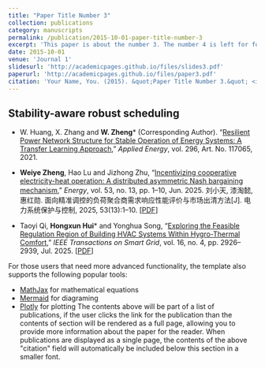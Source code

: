 ```yaml
---
title: "Paper Title Number 3"
collection: publications
category: manuscripts
permalink: /publication/2015-10-01-paper-title-number-3
excerpt: 'This paper is about the number 3. The number 4 is left for future work.'
date: 2015-10-01
venue: 'Journal 1'
slidesurl: 'http://academicpages.github.io/files/slides3.pdf'
paperurl: 'http://academicpages.github.io/files/paper3.pdf'
citation: 'Your Name, You. (2015). &quot;Paper Title Number 3.&quot; <i>Journal 1</i>. 1(3).'
---
```

## Stability-aware robust scheduling

-	W. Huang, X. Zhang and **W. Zheng*** (Corresponding Author). “[Resilient Power Network Structure for Stable Operation of Energy Systems: A Transfer Learning Approach](https://www.sciencedirect.com/science/article/abs/pii/S0306261921005201),” *Applied Energy*, vol. 296, Art. No. 117065, 2021.
- **Weiye Zheng**, Hao Lu and Jizhong Zhu, “[Incentivizing cooperative electricity-heat operation: A distributed asymmetric Nash bargaining mechanism](https://www.sciencedirect.com/science/article/abs/pii/S0360544223014354?via%3Dihub),” *Energy*, vol. 53, no. 13, pp. 1–10, Jun. 2025. 刘小天, 漆淘懿, 惠红勋. 面向精准调控的负荷聚合商需求响应性能评价与市场出清方法[J]. 电力系统保护与控制, 2025, 53(13):1–10. [[PDF](#)]

- Taoyi Qi, **Hongxun Hui*** and Yonghua Song, “[Exploring the Feasible Regulation Region of Building HVAC Systems Within Hygro-Thermal Comfort](#),” *IEEE Transactions on Smart Grid*, vol. 16, no. 4, pp. 2926–2939, Jul. 2025. [[PDF](#)]

For those users that need more advanced functionality, the template also supports the following popular tools:
- [MathJax](https://www.mathjax.org/) for mathematical equations
- [Mermaid](https://mermaid.js.org/) for diagraming
- [Plotly](https://plotly.com/javascript/) for plotting
The contents above will be part of a list of publications, if the user clicks the link for the publication than the contents of section will be rendered as a full page, allowing you to provide more information about the paper for the reader. When publications are displayed as a single page, the contents of the above "citation" field will automatically be included below this section in a smaller font.
